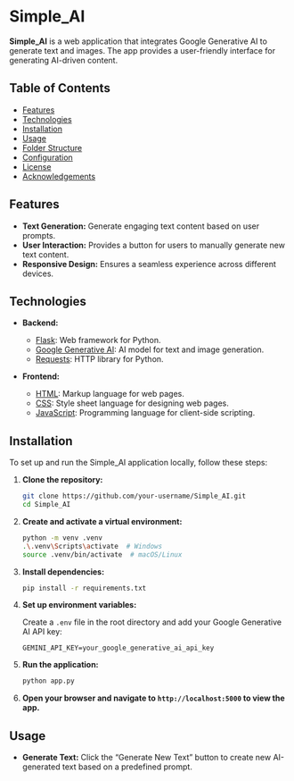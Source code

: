 # Simple_AI

**Simple_AI** is a web application that integrates Google Generative AI to generate text and images. The app provides a user-friendly interface for generating AI-driven content.

## Table of Contents

- [Features](#features)
- [Technologies](#technologies)
- [Installation](#installation)
- [Usage](#usage)
- [Folder Structure](#folder-structure)
- [Configuration](#configuration)
- [License](#license)
- [Acknowledgements](#acknowledgements)

## Features

- **Text Generation:** Generate engaging text content based on user prompts.
- **User Interaction:** Provides a button for users to manually generate new text content.
- **Responsive Design:** Ensures a seamless experience across different devices.

## Technologies

- **Backend:**
  - [Flask](https://flask.palletsprojects.com/): Web framework for Python.
  - [Google Generative AI](https://cloud.google.com/generative-ai): AI model for text and image generation.
  - [Requests](https://docs.python-requests.org/en/latest/): HTTP library for Python.

- **Frontend:**
  - [HTML](https://developer.mozilla.org/en-US/docs/Web/HTML): Markup language for web pages.
  - [CSS](https://developer.mozilla.org/en-US/docs/Web/CSS): Style sheet language for designing web pages.
  - [JavaScript](https://developer.mozilla.org/en-US/docs/Web/JavaScript): Programming language for client-side scripting.

## Installation

To set up and run the Simple_AI application locally, follow these steps:

1. **Clone the repository:**

    ```bash
    git clone https://github.com/your-username/Simple_AI.git
    cd Simple_AI
    ```

2. **Create and activate a virtual environment:**

    ```bash
    python -m venv .venv
    .\.venv\Scripts\activate  # Windows
    source .venv/bin/activate  # macOS/Linux
    ```

3. **Install dependencies:**

    ```bash
    pip install -r requirements.txt
    ```

4. **Set up environment variables:**

    Create a `.env` file in the root directory and add your Google Generative AI API key:

    ```env
    GEMINI_API_KEY=your_google_generative_ai_api_key
    ```

5. **Run the application:**

    ```bash
    python app.py
    ```

6. **Open your browser and navigate to `http://localhost:5000` to view the app.**

## Usage

- **Generate Text:** Click the “Generate New Text” button to create new AI-generated text based on a predefined prompt.